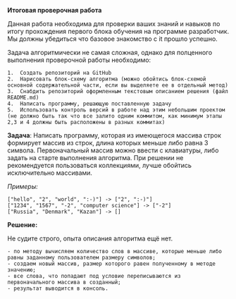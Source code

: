 **Итоговая проверочная работа**

Данная работа необходима для проверки ваших знаний и навыков по итогу прохождения первого блока обучения на программе разработчик. Мы должны убедиться что базовое знакомство с it прошло успешно.

Задача алгоритмически не самая сложная, однако для полценного выполнения проверочной работы необходимо:

    1.	Создать репозиторий на GitHub
    2.	Нарисовать блок-схему алгоритма (можно обойтись блок-схемой основной содержательной части, если вы выделяете ее в отдельный метод)
    3.	Снабдить репозиторий оформленным текстовым описанием решения (файл README.md)
    4.	Написать программу, решающую поставленную задачу
    5.	Использовать контроль версий в работе над этим небольшим проектом (не должно быть так что все залито одним коммитом, как минимум этапы 2,3 и 4 должны быть расположены в разных коммитах)

**Задача**: Написать программу, которая из имеющегося массива строк формирует массив из строк, длина которых меньше либо равна 3 символа. Первоначальный массив можно ввести с клавиатуры, либо задать на старте выполнения алгоритма. При решении не рекомендуется пользоваться коллекциями, лучше обойтись исключительно массивами.

*Примеры:*

    ["hello", "2", "world", ":-)"] -> ["2", ":-)"]
    ["1234", "1567", "-2", "computer science"] -> ["-2"]
    ["Russia", "Denmark", "Kazan"] -> []

**Решение:**

Не судите строго, опыта описания алгоритма ещё нет.

    - по методу вычисляем количество слов в массиве, которые меньше либо равны заданному пользователем размеру символов;
    - создаем новый массив, размер которого равен полученному в методе значению;
    - все слова, что попадают под условие переписываются из первоначального массива в созданный;
    - результат выводится в консоль.